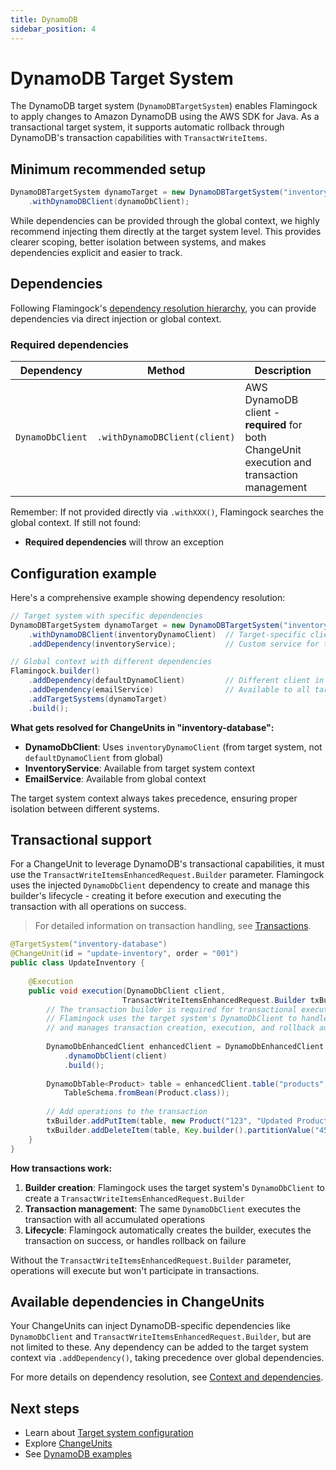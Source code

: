 ```yaml
---
title: DynamoDB
sidebar_position: 4
---
```


# DynamoDB Target System

The DynamoDB target system (`DynamoDBTargetSystem`) enables Flamingock to apply changes to Amazon DynamoDB using the AWS SDK for Java. As a transactional target system, it supports automatic rollback through DynamoDB's transaction capabilities with `TransactWriteItems`.

## Minimum recommended setup

```java
DynamoDBTargetSystem dynamoTarget = new DynamoDBTargetSystem("inventory-database")
    .withDynamoDBClient(dynamoDbClient);
```

While dependencies can be provided through the global context, we highly recommend injecting them directly at the target system level. This provides clearer scoping, better isolation between systems, and makes dependencies explicit and easier to track.

## Dependencies

Following Flamingock's [dependency resolution hierarchy](../flamingock-library-config/target-system-configuration.md#dependency-resolution-hierarchy), you can provide dependencies via direct injection or global context.

### Required dependencies

| Dependency | Method | Description |
|------------|--------|-------------|
| `DynamoDbClient` | `.withDynamoDBClient(client)` | AWS DynamoDB client - **required** for both ChangeUnit execution and transaction management |

Remember: If not provided directly via `.withXXX()`, Flamingock searches the global context. If still not found:
- **Required dependencies** will throw an exception

## Configuration example

Here's a comprehensive example showing dependency resolution:

```java
// Target system with specific dependencies
DynamoDBTargetSystem dynamoTarget = new DynamoDBTargetSystem("inventory-database")
    .withDynamoDBClient(inventoryDynamoClient)  // Target-specific client
    .addDependency(inventoryService);           // Custom service for this target

// Global context with different dependencies
Flamingock.builder()
    .addDependency(defaultDynamoClient)         // Different client in global
    .addDependency(emailService)                // Available to all targets
    .addTargetSystems(dynamoTarget)
    .build();
```

**What gets resolved for ChangeUnits in "inventory-database":**
- **DynamoDbClient**: Uses `inventoryDynamoClient` (from target system, not `defaultDynamoClient` from global)
- **InventoryService**: Available from target system context
- **EmailService**: Available from global context

The target system context always takes precedence, ensuring proper isolation between different systems.

## Transactional support

For a ChangeUnit to leverage DynamoDB's transactional capabilities, it must use the `TransactWriteItemsEnhancedRequest.Builder` parameter. Flamingock uses the injected `DynamoDbClient` dependency to create and manage this builder's lifecycle - creating it before execution and executing the transaction with all operations on success.

> For detailed information on transaction handling, see [Transactions](../flamingock-library-config/transactions.md).

```java
@TargetSystem("inventory-database")
@ChangeUnit(id = "update-inventory", order = "001")
public class UpdateInventory {
    
    @Execution
    public void execution(DynamoDbClient client, 
                         TransactWriteItemsEnhancedRequest.Builder txBuilder) {
        // The transaction builder is required for transactional execution
        // Flamingock uses the target system's DynamoDbClient to handle transaction operations
        // and manages transaction creation, execution, and rollback automatically
        
        DynamoDbEnhancedClient enhancedClient = DynamoDbEnhancedClient.builder()
            .dynamoDbClient(client)
            .build();
        
        DynamoDbTable<Product> table = enhancedClient.table("products", 
            TableSchema.fromBean(Product.class));
        
        // Add operations to the transaction
        txBuilder.addPutItem(table, new Product("123", "Updated Product"));
        txBuilder.addDeleteItem(table, Key.builder().partitionValue("456").build());
    }
}
```

**How transactions work:**
1. **Builder creation**: Flamingock uses the target system's `DynamoDbClient` to create a `TransactWriteItemsEnhancedRequest.Builder`
2. **Transaction management**: The same `DynamoDbClient` executes the transaction with all accumulated operations
3. **Lifecycle**: Flamingock automatically creates the builder, executes the transaction on success, or handles rollback on failure

Without the `TransactWriteItemsEnhancedRequest.Builder` parameter, operations will execute but won't participate in transactions.

## Available dependencies in ChangeUnits

Your ChangeUnits can inject DynamoDB-specific dependencies like `DynamoDbClient` and `TransactWriteItemsEnhancedRequest.Builder`, but are not limited to these. Any dependency can be added to the target system context via `.addDependency()`, taking precedence over global dependencies.

For more details on dependency resolution, see [Context and dependencies](../flamingock-library-config/context-and-dependencies.md).

## Next steps

- Learn about [Target system configuration](../flamingock-library-config/target-system-configuration.md)
- Explore [ChangeUnits](../change-units/introduction.md)
- See [DynamoDB examples](https://github.com/flamingock/flamingock-examples/tree/master/dynamodb)